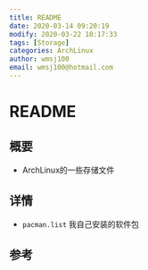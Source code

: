 ```yaml
---
title: README
date: 2020-03-14 09:20:19
modify: 2020-03-22 10:17:33  
tags: [Storage]
categories: ArchLinux
author: wmsj100
email: wmsj100@hotmail.com
---
```


# README

## 概要

- ArchLinux的一些存储文件

## 详情

- `pacman.list` 我自己安装的软件包

## 参考

